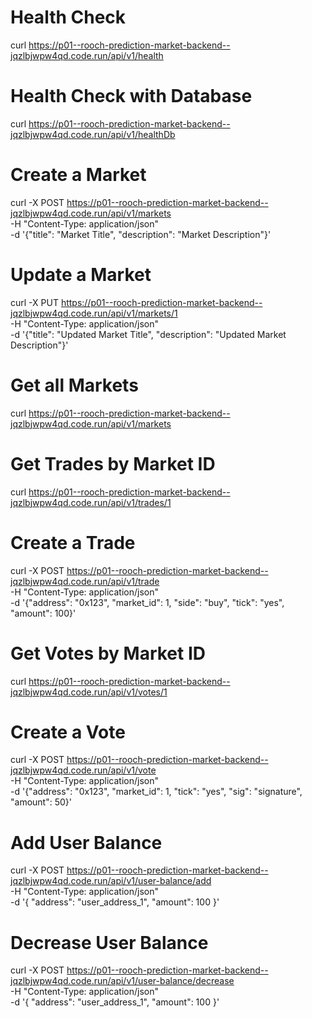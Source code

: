 
# Health Check
curl https://p01--rooch-prediction-market-backend--jqzlbjwpw4qd.code.run/api/v1/health

# Health Check with Database
curl https://p01--rooch-prediction-market-backend--jqzlbjwpw4qd.code.run/api/v1/healthDb

# Create a Market
curl -X POST https://p01--rooch-prediction-market-backend--jqzlbjwpw4qd.code.run/api/v1/markets \
-H "Content-Type: application/json" \
-d '{"title": "Market Title", "description": "Market Description"}'


# Update a Market
curl -X PUT https://p01--rooch-prediction-market-backend--jqzlbjwpw4qd.code.run/api/v1/markets/1 \
-H "Content-Type: application/json" \
-d '{"title": "Updated Market Title", "description": "Updated Market Description"}'

# Get all Markets
curl https://p01--rooch-prediction-market-backend--jqzlbjwpw4qd.code.run/api/v1/markets

# Get Trades by Market ID
curl https://p01--rooch-prediction-market-backend--jqzlbjwpw4qd.code.run/api/v1/trades/1

# Create a Trade
curl -X POST https://p01--rooch-prediction-market-backend--jqzlbjwpw4qd.code.run/api/v1/trade \
-H "Content-Type: application/json" \
-d '{"address": "0x123", "market_id": 1, "side": "buy", "tick": "yes", "amount": 100}'

# Get Votes by Market ID
curl https://p01--rooch-prediction-market-backend--jqzlbjwpw4qd.code.run/api/v1/votes/1

# Create a Vote
curl -X POST https://p01--rooch-prediction-market-backend--jqzlbjwpw4qd.code.run/api/v1/vote \
-H "Content-Type: application/json" \
-d '{"address": "0x123", "market_id": 1, "tick": "yes", "sig": "signature", "amount": 50}'

# Add User Balance
curl -X POST https://p01--rooch-prediction-market-backend--jqzlbjwpw4qd.code.run/api/v1/user-balance/add \
     -H "Content-Type: application/json" \
     -d '{
           "address": "user_address_1",
           "amount": 100
         }'

# Decrease User Balance
curl -X POST https://p01--rooch-prediction-market-backend--jqzlbjwpw4qd.code.run/api/v1/user-balance/decrease \
     -H "Content-Type: application/json" \
     -d '{
           "address": "user_address_1",
           "amount": 100
         }'
